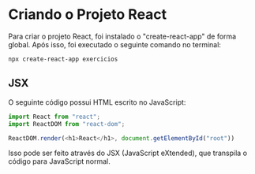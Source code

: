 # Criando o Projeto React
Para criar o projeto React, foi instalado o "create-react-app" de forma global. Após isso, foi executado o seguinte comando no terminal:
```
npx create-react-app exercicios
```

## JSX
O seguinte código possui HTML escrito no JavaScript:
```js
import React from "react";
import ReactDOM from "react-dom";

ReactDOM.render(<h1>React</h1>, document.getElementById("root"))
```
Isso pode ser feito através do JSX (JavaScript eXtended), que transpila o código para JavaScript normal.